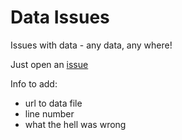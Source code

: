 # Data Issues

Issues with data - any data, any where!

Just open an [issue](https://github.com/datasets/issues/issues/new)

Info to add:

* url to data file
* line number
* what the hell was wrong
